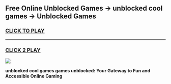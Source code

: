 
## Free Online Unblocked Games → unblocked cool games → Unblocked Games
<h3>
<a href="https://premium.freeplayer.one?title=unblocked_cool_games&ref=21F">CLICK TO PLAY</a></h3>
<hr>

<h3>
<a href="https://premium.freeplayer.one?title=unblocked_cool_games&ref=21F">CLICK 2 PLAY</a>
  
</h3>

<a href="https://premium.freeplayer.one?title=unblocked_cool_games&ref=21F/"><img src="https://clearcache.store/games.png"></a>


**unblocked cool games games unblocked: Your Gateway to Fun and Accessible Online Gaming**
